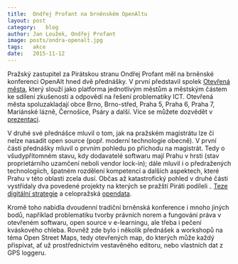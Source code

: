 ```yaml
---
title:	Ondřej Profant na brněnském OpenAltu
layout:	post
category:	blog
author:	Jan Loužek, Ondřej Profant
image: posts/ondra-openalt.jpg
tags:	akce
date:	2015-11-12
---
```


Pražský zastupitel za Pirátskou stranu Ondřej Profant měl na brněnské konferenci OpenAlt hned dvě přednášky. V první představil spolek [Otevřená města][otevrena-mesta], který slouží jako platforma jednotlivým městům a městským částem ke sdílení zkušeností a odpovědí na řešení problematiky ICT. Otevřená města spoluzakladají obce Brno, Brno-střed, Praha 5, Praha 6, Praha 7, Mariánské lázně, Černošice, Psáry a další. Více se můžete dozvědět v [prezentaci][otevrena-mesta-prezentace].

V druhé své přednášce mluvil o tom, jak na pražském magistrátu lze či nelze nasadit open source (popř. moderní technologie obecně). V první části přednášky mluvil o prvním pohledu po příchodu na magistrát. Tedy o všudypřítomném stavu, kdy dodavatelé softwaru mají Prahu v hrsti (stav proprietárního uzamčení neboli vendor lock-in); dále mluvil i o předražených technologiich, špatném rozdělení kompetencí a dalších aspektech, které Prahu v této oblasti zcela dusí. Občas až katastrofický pohled v druhé části vystřídaly dva povedené projekty na kterých se pražští Piráti podíleli ₋ [Teze digitální strategie][teze] a celopražská [opendata][].

Kromě toho nabídla dvoudenní tradiční brněnská konference i mnoho jiných bodů, například problematiku tvorby právních norem a fungování práva v otevřeném softwaru, open source v e-learningu, ale třeba i pečení kváskového chleba. Rovněž zde bylo i několik přednášek a workshopů na téma Open Street Maps, tedy otevřených map, do kterých může každý přispívat, ať už prostřednictvím vestavěného editoru, nebo vlastních dat z GPS loggeru.




[openalt]: http://openalt.cz/2015/cs/home.html
[opendata]: http://opendata.praha.eu
[teze]: https://praha.pirati.cz/rada-digitalni-strategie.html
[oss-prezentace]: http://www.slideshare.net/ondrejprofant/oss-ve-veejn-sprva-aneb-zkuenosti-z-prahy
[otevrena-mesta-prezentace]: http://www.slideshare.net/ondrejprofant/oteven-msta-openalt-2015
[otevrena-mesta]: http://www.otevrenamesta.cz
